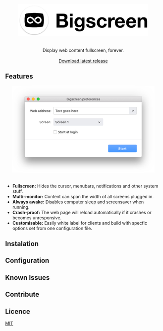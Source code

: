 <div align="center">
  <img src="https://raw.githubusercontent.com/anthonyec/bigscreen/master/docs/images/logo_side@2x.png" alt="Bigscreen" width="420">
  <br><br><br>
  Display web content fullscreen, forever.
  <br><br>
  <a href="">Download latest release</a>
</div>

## Features
<div align="center">
  <img src="https://raw.githubusercontent.com/anthonyec/bigscreen/master/docs/images/screenshot.png" alt="Screenshot" width="460">
</div>

<br>

- **Fullscreen:** Hides the cursor, menubars, notifications and other system stuff.
- **Multi-monitor:** Content can span the width of all screens plugged in.
- **Always awake:** Disables computer sleep and screensaver when running.
- **Crash-proof:** The web page will reload automatically if it crashes or becomes unresponsive.
- **Customisable:** Easily white label for clients and build with specfic options set from one configuration file.

## Instalation

## Configuration

## Known Issues

## Contribute

## Licence
[MIT](licence)
